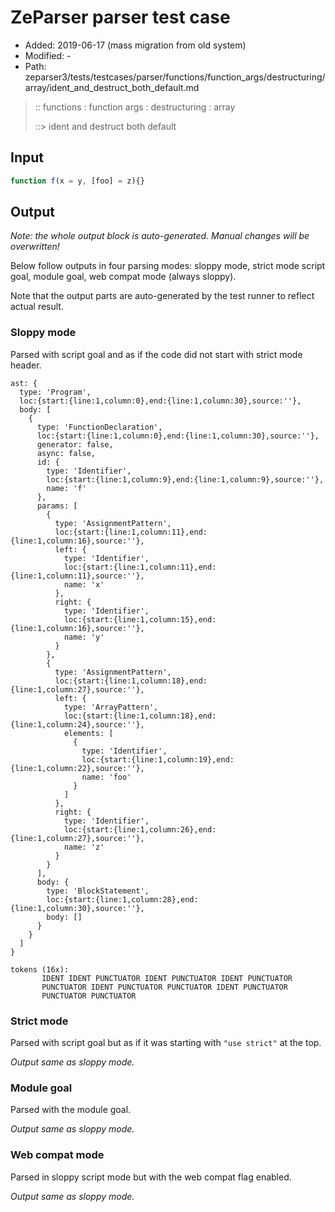 # ZeParser parser test case

- Added: 2019-06-17 (mass migration from old system)
- Modified: -
- Path: zeparser3/tests/testcases/parser/functions/function_args/destructuring/array/ident_and_destruct_both_default.md

> :: functions : function args : destructuring : array
>
> ::> ident and destruct both default

## Input

`````js
function f(x = y, [foo] = z){}
`````

## Output

_Note: the whole output block is auto-generated. Manual changes will be overwritten!_

Below follow outputs in four parsing modes: sloppy mode, strict mode script goal, module goal, web compat mode (always sloppy).

Note that the output parts are auto-generated by the test runner to reflect actual result.

### Sloppy mode

Parsed with script goal and as if the code did not start with strict mode header.

`````
ast: {
  type: 'Program',
  loc:{start:{line:1,column:0},end:{line:1,column:30},source:''},
  body: [
    {
      type: 'FunctionDeclaration',
      loc:{start:{line:1,column:0},end:{line:1,column:30},source:''},
      generator: false,
      async: false,
      id: {
        type: 'Identifier',
        loc:{start:{line:1,column:9},end:{line:1,column:9},source:''},
        name: 'f'
      },
      params: [
        {
          type: 'AssignmentPattern',
          loc:{start:{line:1,column:11},end:{line:1,column:16},source:''},
          left: {
            type: 'Identifier',
            loc:{start:{line:1,column:11},end:{line:1,column:11},source:''},
            name: 'x'
          },
          right: {
            type: 'Identifier',
            loc:{start:{line:1,column:15},end:{line:1,column:16},source:''},
            name: 'y'
          }
        },
        {
          type: 'AssignmentPattern',
          loc:{start:{line:1,column:18},end:{line:1,column:27},source:''},
          left: {
            type: 'ArrayPattern',
            loc:{start:{line:1,column:18},end:{line:1,column:24},source:''},
            elements: [
              {
                type: 'Identifier',
                loc:{start:{line:1,column:19},end:{line:1,column:22},source:''},
                name: 'foo'
              }
            ]
          },
          right: {
            type: 'Identifier',
            loc:{start:{line:1,column:26},end:{line:1,column:27},source:''},
            name: 'z'
          }
        }
      ],
      body: {
        type: 'BlockStatement',
        loc:{start:{line:1,column:28},end:{line:1,column:30},source:''},
        body: []
      }
    }
  ]
}

tokens (16x):
       IDENT IDENT PUNCTUATOR IDENT PUNCTUATOR IDENT PUNCTUATOR
       PUNCTUATOR IDENT PUNCTUATOR PUNCTUATOR IDENT PUNCTUATOR
       PUNCTUATOR PUNCTUATOR
`````

### Strict mode

Parsed with script goal but as if it was starting with `"use strict"` at the top.

_Output same as sloppy mode._

### Module goal

Parsed with the module goal.

_Output same as sloppy mode._

### Web compat mode

Parsed in sloppy script mode but with the web compat flag enabled.

_Output same as sloppy mode._
